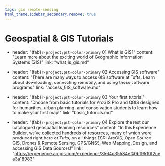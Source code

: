 ```yaml
---
tags: gis remote-sensing
html_theme.sidebar_secondary.remove: true
---
```


# Geospatial & GIS Tutorials 

- header: "{fab}`r-project;pst-color-primary` 01 What is GIS?"
content: "Learn more about the exciting world of Geographic Information Systems (GIS)"
link: “what_is_gis.md“

- header: "{fab}`r-project;pst-color-primary` 02 Accessing GIS software"
content: "There are many ways to access GIS software at Tufts. Learn about downloading, connecting remotely, and using these software programs."
link: “access_GIS_software.md“

- header: "{fab}`r-project;pst-color-primary` 03 Your first tutorial"
content: "Choose from basic tutorials for ArcGIS Pro and QGIS designed for humanities, urban planning, and conservation students to learn how to make your first map!"
link: “basic_tutorials.md“

- header: "{fab}`r-project;pst-color-primary` 04 Explore the rest our catalogued geospatial learning resources"
content: "In this Experience Builder, we’ve collected hundreds of resources, many of which were produced right here at Tufts, on all things ESRI ArcGIS, Open Source GIS, Drones & Remote Sensing, GPS/GNSS, Web Mapping, Design, and accessing GIS Data Sources!"
link: "https://experience.arcgis.com/experience/3564c35584ef40bf9510f2cea3a18983”
